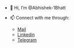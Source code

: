 - 👋 Hi, I’m @Abhishek-1Bhatt

- 📫 Connect with me through: 
    - [Mail](abhishekbhatt730@gmail.com)
    - [Linkedin](https://www.linkedin.com/in/abhishek-bhatt-71a9b7120/)
    - [Telegram](https://t.me/ba_2tripleO)
                              

<!---
Abhishek-1Bhatt/Abhishek-1Bhatt is a ✨ special ✨ repository because its `README.md` (this file) appears on your GitHub profile.
You can click the Preview link to take a look at your changes.
--->
